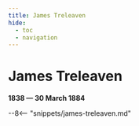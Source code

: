 ```yaml
---
title: James Treleaven
hide:
  - toc
  - navigation 
---
```


# James Treleaven

**1838 — 30 March 1884**

--8<-- "snippets/james-treleaven.md"
